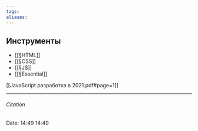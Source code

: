 ```yaml
---
tags: 
aliases: 
---
```

## Инструменты
- [[§HTML]]
- [[§CSS]]
- [[§JS]]
- [[§Essential]]


[[JavaScript разработка в 2021.pdf#page=1]]

---
###### Citation
Date: 14:49 14:49
